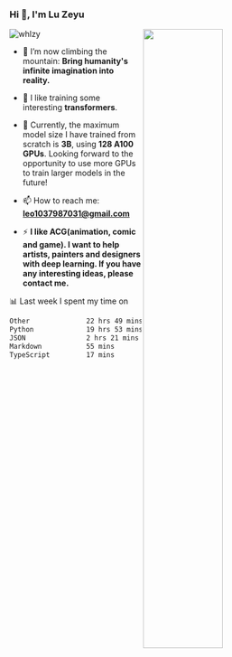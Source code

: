 ### Hi 👋, I'm Lu Zeyu

<img src="https://komarev.com/ghpvc/?username=whlzy&label=Profile%20views&color=0e75b6&style=flat" alt="whlzy" />
<img align="right" width="53%" src="https://github-readme-stats.vercel.app/api?username=whlzy&show_icons=true">

- 🔭 I’m now climbing the mountain: **Bring humanity's infinite imagination into reality.**

- 🌄 I like training some interesting **transformers**.

- 🌠 Currently, the maximum model size I have trained from scratch is **3B**, using **128 A100 GPUs**. Looking forward to the opportunity to use more GPUs to train larger models in the future!

- 📫 How to reach me: **leo1037987031@gmail.com**

- ⚡ **I like ACG(animation, comic and game). I want to help artists, painters and designers with deep learning. If you have any interesting ideas, please contact me.**

📊 Last week I spent my time on

<!--START_SECTION:waka-->

```txt
Other              22 hrs 49 mins  ████████████▒░░░░░░░░░░░░   48.95 %
Python             19 hrs 53 mins  ██████████▓░░░░░░░░░░░░░░   42.63 %
JSON               2 hrs 21 mins   █▒░░░░░░░░░░░░░░░░░░░░░░░   05.07 %
Markdown           55 mins         ▒░░░░░░░░░░░░░░░░░░░░░░░░   01.97 %
TypeScript         17 mins         ░░░░░░░░░░░░░░░░░░░░░░░░░   00.63 %
```

<!--END_SECTION:waka-->

